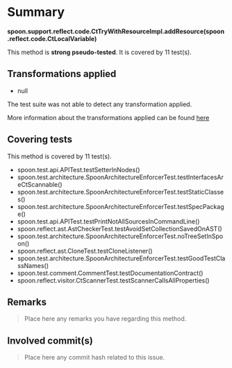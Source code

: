 # Summary
**spoon.support.reflect.code.CtTryWithResourceImpl.addResource(spoon.reflect.code.CtLocalVariable)**

This method is **strong pseudo-tested**.
It is covered by 11 test(s). 


## Transformations applied

- null


The test suite was not able to detect any transformation applied.

More information about the transformations applied can be found [here](https://github.com/STAMP-project/pitest-descartes)

## Covering tests
This method is covered by 11 test(s).
* spoon.test.api.APITest.testSetterInNodes()
* spoon.test.architecture.SpoonArchitectureEnforcerTest.testInterfacesAreCtScannable()
* spoon.test.architecture.SpoonArchitectureEnforcerTest.testStaticClasses()
* spoon.test.architecture.SpoonArchitectureEnforcerTest.testSpecPackage()
* spoon.test.api.APITest.testPrintNotAllSourcesInCommandLine()
* spoon.reflect.ast.AstCheckerTest.testAvoidSetCollectionSavedOnAST()
* spoon.test.architecture.SpoonArchitectureEnforcerTest.noTreeSetInSpoon()
* spoon.reflect.ast.CloneTest.testCloneListener()
* spoon.test.architecture.SpoonArchitectureEnforcerTest.testGoodTestClassNames()
* spoon.test.comment.CommentTest.testDocumentationContract()
* spoon.reflect.visitor.CtScannerTest.testScannerCallsAllProperties()


## Remarks
> Place here any remarks you have regarding this method.

## Involved commit(s)

> Place here any commit hash related to this issue.
